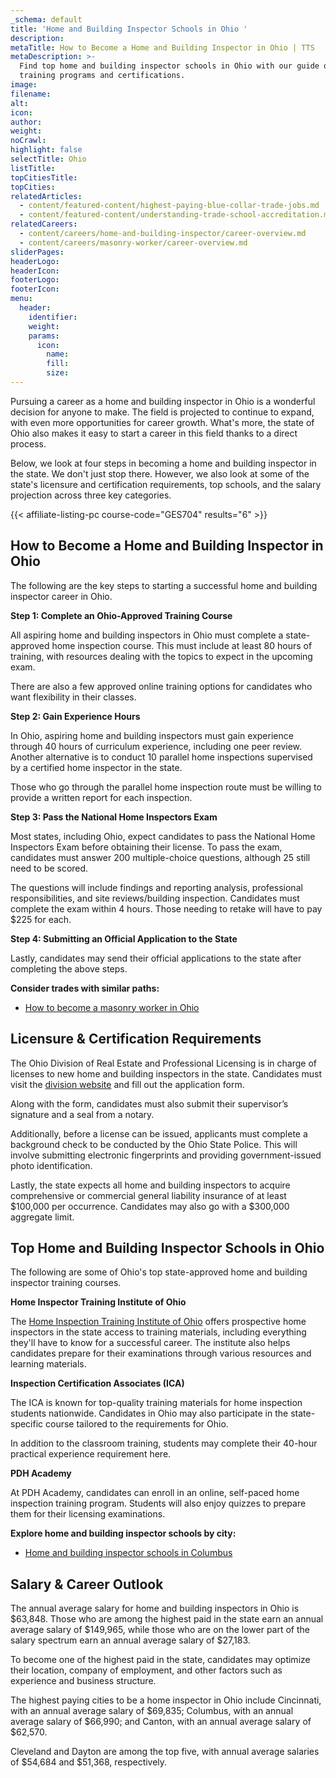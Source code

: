 ```yaml
---
_schema: default
title: 'Home and Building Inspector Schools in Ohio '
description:
metaTitle: How to Become a Home and Building Inspector in Ohio | TTS
metaDescription: >-
  Find top home and building inspector schools in Ohio with our guide on
  training programs and certifications.
image:
filename:
alt:
icon:
author:
weight:
noCrawl:
highlight: false
selectTitle: Ohio
listTitle:
topCitiesTitle:
topCities:
relatedArticles:
  - content/featured-content/highest-paying-blue-collar-trade-jobs.md
  - content/featured-content/understanding-trade-school-accreditation.md
relatedCareers:
  - content/careers/home-and-building-inspector/career-overview.md
  - content/careers/masonry-worker/career-overview.md
sliderPages:
headerLogo:
headerIcon:
footerLogo:
footerIcon:
menu:
  header:
    identifier:
    weight:
    params:
      icon:
        name:
        fill:
        size:
---
```

Pursuing a career as a home and building inspector in Ohio is a wonderful decision for anyone to make. The field is projected to continue to expand, with even more opportunities for career growth. What's more, the state of Ohio also makes it easy to start a career in this field thanks to a direct process.

Below, we look at four steps in becoming a home and building inspector in the state. We don't just stop there. However, we also look at some of the state's licensure and certification requirements, top schools, and the salary projection across three key categories.

{{< affiliate-listing-pc course-code="GES704" results="6" >}}

## **How to Become a Home and Building Inspector in Ohio**

The following are the key steps to starting a successful home and building inspector career in Ohio.

**Step 1: Complete an Ohio-Approved Training Course**

All aspiring home and building inspectors in Ohio must complete a state-approved home inspection course. This must include at least 80 hours of training, with resources dealing with the topics to expect in the upcoming exam.

There are also a few approved online training options for candidates who want flexibility in their classes.

**Step 2: Gain Experience Hours**

In Ohio, aspiring home and building inspectors must gain experience through 40 hours of curriculum experience, including one peer review. Another alternative is to conduct 10 parallel home inspections supervised by a certified home inspector in the state.

Those who go through the parallel home inspection route must be willing to provide a written report for each inspection.

**Step 3: Pass the National Home Inspectors Exam**

Most states, including Ohio, expect candidates to pass the National Home Inspectors Exam before obtaining their license. To pass the exam, candidates must answer 200 multiple-choice questions, although 25 still need to be scored.

The questions will include findings and reporting analysis, professional responsibilities, and site reviews/building inspection. Candidates must complete the exam within 4 hours. Those needing to retake will have to pay $225 for each.

**Step 4: Submitting an Official Application to the State**

Lastly, candidates may send their official applications to the state after completing the above steps.

**Consider trades with similar paths:**

* [How to become a masonry worker in Ohio](https://toptradeschools.com/near-you/masonry-worker/ohio/)

## **Licensure & Certification Requirements**

The Ohio Division of Real Estate and Professional Licensing is in charge of licenses to new home and building inspectors in the state. Candidates must visit the [division website](https://com.ohio.gov/divisions-and-programs/real-estate-and-professional-licensing/home-inspectors/applications-and-forms/home-inspector-license) and fill out the application form.

Along with the form, candidates must also submit their supervisor’s signature and a seal from a notary.

Additionally, before a license can be issued, applicants must complete a background check to be conducted by the Ohio State Police. This will involve submitting electronic fingerprints and providing government-issued photo identification.

Lastly, the state expects all home and building inspectors to acquire comprehensive or commercial general liability insurance of at least $100,000 per occurrence. Candidates may also go with a $300,000 aggregate limit.

## **Top Home and Building Inspector Schools in Ohio**

The following are some of Ohio's top state-approved home and building inspector training courses.

**Home Inspector Training Institute of Ohio**

The [Home Inspection Training Institute of Ohio](http://homeinspectortraininginstituteofohio.com/) offers prospective home inspectors in the state access to training materials, including everything they'll have to know for a successful career. The institute also helps candidates prepare for their examinations through various resources and learning materials.

**Inspection Certification Associates (ICA)**

The ICA is known for top-quality training materials for home inspection students nationwide. Candidates in Ohio may also participate in the state-specific course tailored to the requirements for Ohio.

In addition to the classroom training, students may complete their 40-hour practical experience requirement here.

**PDH Academy**

At PDH Academy, candidates can enroll in an online, self-paced home inspection training program. Students will also enjoy quizzes to prepare them for their licensing examinations.

**Explore home and building inspector schools by city:**

* [Home and building inspector schools in Columbus](https://toptradeschools.com/near-you/home-and-building-inspector/ohio/columbus/)

## **Salary & Career Outlook**

The annual average salary for home and building inspectors in Ohio is $63,848. Those who are among the highest paid in the state earn an annual average salary of $149,965, while those who are on the lower part of the salary spectrum earn an annual average salary of $27,183.

To become one of the highest paid in the state, candidates may optimize their location, company of employment, and other factors such as experience and business structure.

The highest paying cities to be a home inspector in Ohio include Cincinnati, with an annual average salary of $69,835; Columbus, with an annual average salary of $66,990; and Canton, with an annual average salary of $62,570.

Cleveland and Dayton are among the top five, with annual average salaries of $54,684 and $51,368, respectively.